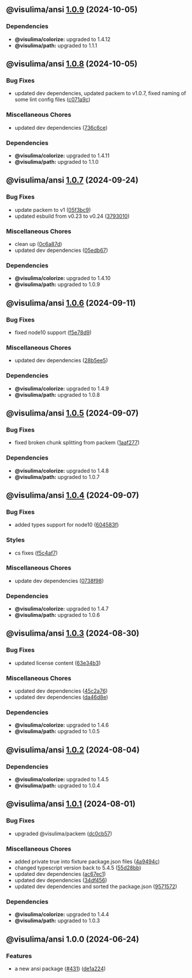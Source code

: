 ## @visulima/ansi [1.0.9](https://github.com/visulima/visulima/compare/@visulima/ansi@1.0.8...@visulima/ansi@1.0.9) (2024-10-05)


### Dependencies

* **@visulima/colorize:** upgraded to 1.4.12
* **@visulima/path:** upgraded to 1.1.1

## @visulima/ansi [1.0.8](https://github.com/visulima/visulima/compare/@visulima/ansi@1.0.7...@visulima/ansi@1.0.8) (2024-10-05)

### Bug Fixes

* updated dev dependencies, updated packem to v1.0.7, fixed naming of some lint config files ([c071a9c](https://github.com/visulima/visulima/commit/c071a9c8e129014a962ff654a16f302ca18a5c67))

### Miscellaneous Chores

* updated dev dependencies ([736c6ce](https://github.com/visulima/visulima/commit/736c6ce7270b3e525a8ea9f79646a2a3fde47d4e))


### Dependencies

* **@visulima/colorize:** upgraded to 1.4.11
* **@visulima/path:** upgraded to 1.1.0

## @visulima/ansi [1.0.7](https://github.com/visulima/visulima/compare/@visulima/ansi@1.0.6...@visulima/ansi@1.0.7) (2024-09-24)

### Bug Fixes

* update packem to v1 ([05f3bc9](https://github.com/visulima/visulima/commit/05f3bc960df10a1602e24f9066e2b0117951a877))
* updated esbuild from v0.23 to v0.24 ([3793010](https://github.com/visulima/visulima/commit/3793010d0d549c0d41f85dea04b8436251be5fe8))

### Miscellaneous Chores

* clean up ([0c6a87d](https://github.com/visulima/visulima/commit/0c6a87dd9e1f2e755f929c6360b51e3fe377c095))
* updated dev dependencies ([05edb67](https://github.com/visulima/visulima/commit/05edb671285b1cc42875223314b24212e6a12588))


### Dependencies

* **@visulima/colorize:** upgraded to 1.4.10
* **@visulima/path:** upgraded to 1.0.9

## @visulima/ansi [1.0.6](https://github.com/visulima/visulima/compare/@visulima/ansi@1.0.5...@visulima/ansi@1.0.6) (2024-09-11)

### Bug Fixes

* fixed node10 support ([f5e78d9](https://github.com/visulima/visulima/commit/f5e78d9bff8fd603967666598b34f9338a8726b5))

### Miscellaneous Chores

* updated dev dependencies ([28b5ee5](https://github.com/visulima/visulima/commit/28b5ee5c805ca8868536418829cde7ba8c5bb8dd))


### Dependencies

* **@visulima/colorize:** upgraded to 1.4.9
* **@visulima/path:** upgraded to 1.0.8

## @visulima/ansi [1.0.5](https://github.com/visulima/visulima/compare/@visulima/ansi@1.0.4...@visulima/ansi@1.0.5) (2024-09-07)

### Bug Fixes

* fixed broken chunk splitting from packem ([1aaf277](https://github.com/visulima/visulima/commit/1aaf27779292d637923c5f8a220e18606e78caa2))


### Dependencies

* **@visulima/colorize:** upgraded to 1.4.8
* **@visulima/path:** upgraded to 1.0.7

## @visulima/ansi [1.0.4](https://github.com/visulima/visulima/compare/@visulima/ansi@1.0.3...@visulima/ansi@1.0.4) (2024-09-07)

### Bug Fixes

* added types support for node10 ([604583f](https://github.com/visulima/visulima/commit/604583fa3c24b950fafad45d17e7a1333040fd76))

### Styles

* cs fixes ([f5c4af7](https://github.com/visulima/visulima/commit/f5c4af7cfa9fc79b6d3fa60c1e48d88bffab5a08))

### Miscellaneous Chores

* update dev dependencies ([0738f98](https://github.com/visulima/visulima/commit/0738f9810478bb215ce4b2571dc8874c4c503089))


### Dependencies

* **@visulima/colorize:** upgraded to 1.4.7
* **@visulima/path:** upgraded to 1.0.6

## @visulima/ansi [1.0.3](https://github.com/visulima/visulima/compare/@visulima/ansi@1.0.2...@visulima/ansi@1.0.3) (2024-08-30)

### Bug Fixes

* updated license content ([63e34b3](https://github.com/visulima/visulima/commit/63e34b3a173d0b05b4eea97f85d37f08559559dd))

### Miscellaneous Chores

* updated dev dependencies ([45c2a76](https://github.com/visulima/visulima/commit/45c2a76bc974ecb2c6b172c3af03373d4cc6a5ce))
* updated dev dependencies ([da46d8e](https://github.com/visulima/visulima/commit/da46d8ef8a964c086060944172f1bd931b7bde9a))


### Dependencies

* **@visulima/colorize:** upgraded to 1.4.6
* **@visulima/path:** upgraded to 1.0.5

## @visulima/ansi [1.0.2](https://github.com/visulima/visulima/compare/@visulima/ansi@1.0.1...@visulima/ansi@1.0.2) (2024-08-04)


### Dependencies

* **@visulima/colorize:** upgraded to 1.4.5
* **@visulima/path:** upgraded to 1.0.4

## @visulima/ansi [1.0.1](https://github.com/visulima/visulima/compare/@visulima/ansi@1.0.0...@visulima/ansi@1.0.1) (2024-08-01)

### Bug Fixes

* upgraded @visulima/packem ([dc0cb57](https://github.com/visulima/visulima/commit/dc0cb5701b30f3f81404346c909fd4daf891b894))

### Miscellaneous Chores

* added private true into fixture package.json files ([4a9494c](https://github.com/visulima/visulima/commit/4a9494c642fa98f224505a1d231b5af4e73d6c79))
* changed typescript version back to 5.4.5 ([55d28bb](https://github.com/visulima/visulima/commit/55d28bbdc103718d19f844034b38a0e8e5af798a))
* updated dev dependencies ([ac67ec1](https://github.com/visulima/visulima/commit/ac67ec1bcba16175d225958e318199f60b10d179))
* updated dev dependencies ([34df456](https://github.com/visulima/visulima/commit/34df4569f2fc074823a406c44a131c8fbae2b147))
* updated dev dependencies and sorted the package.json ([9571572](https://github.com/visulima/visulima/commit/95715725a8ed053ca24fd1405a55205c79342ecb))


### Dependencies

* **@visulima/colorize:** upgraded to 1.4.4
* **@visulima/path:** upgraded to 1.0.3

## @visulima/ansi 1.0.0 (2024-06-24)

### Features

* a new ansi package ([#431](https://github.com/visulima/visulima/issues/431)) ([de1a224](https://github.com/visulima/visulima/commit/de1a2246b6dbd2392de819d391e03100dfa62a3f))

